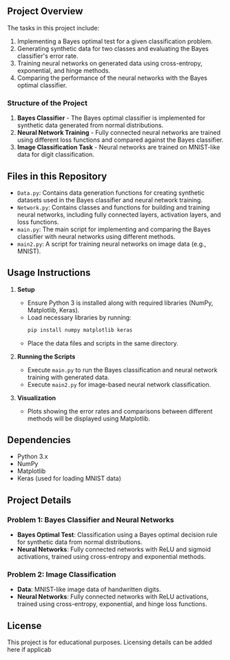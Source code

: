 ## Project Overview

The tasks in this project include:
1. Implementing a Bayes optimal test for a given classification problem.
2. Generating synthetic data for two classes and evaluating the Bayes classifier's error rate.
3. Training neural networks on generated data using cross-entropy, exponential, and hinge methods.
4. Comparing the performance of the neural networks with the Bayes optimal classifier.

### Structure of the Project

1. **Bayes Classifier** - The Bayes optimal classifier is implemented for synthetic data generated from normal distributions.
2. **Neural Network Training** - Fully connected neural networks are trained using different loss functions and compared against the Bayes classifier.
3. **Image Classification Task** - Neural networks are trained on MNIST-like data for digit classification.

## Files in this Repository

- `Data.py`: Contains data generation functions for creating synthetic datasets used in the Bayes classifier and neural network training.
- `Network.py`: Contains classes and functions for building and training neural networks, including fully connected layers, activation layers, and loss functions.
- `main.py`: The main script for implementing and comparing the Bayes classifier with neural networks using different methods.
- `main2.py`: A script for training neural networks on image data (e.g., MNIST).

## Usage Instructions

1. **Setup**
   - Ensure Python 3 is installed along with required libraries (NumPy, Matplotlib, Keras).
   - Load necessary libraries by running:
     ```bash
     pip install numpy matplotlib keras
     ```
   - Place the data files and scripts in the same directory.

2. **Running the Scripts**
   - Execute `main.py` to run the Bayes classification and neural network training with generated data.
   - Execute `main2.py` for image-based neural network classification.

3. **Visualization**
   - Plots showing the error rates and comparisons between different methods will be displayed using Matplotlib.

## Dependencies

- Python 3.x
- NumPy
- Matplotlib
- Keras (used for loading MNIST data)

## Project Details

### Problem 1: Bayes Classifier and Neural Networks
- **Bayes Optimal Test**: Classification using a Bayes optimal decision rule for synthetic data from normal distributions.
- **Neural Networks**: Fully connected networks with ReLU and sigmoid activations, trained using cross-entropy and exponential methods.

### Problem 2: Image Classification
- **Data**: MNIST-like image data of handwritten digits.
- **Neural Networks**: Fully connected networks with ReLU activations, trained using cross-entropy, exponential, and hinge loss functions.

## License

This project is for educational purposes. Licensing details can be added here if applicab
